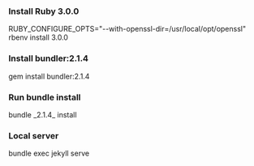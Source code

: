 
### Install Ruby 3.0.0
RUBY_CONFIGURE_OPTS="--with-openssl-dir=/usr/local/opt/openssl" rbenv install 3.0.0

### Install bundler:2.1.4
gem install bundler:2.1.4

### Run bundle install
bundle \_2.1.4\_ install

### Local server
bundle exec jekyll serve

